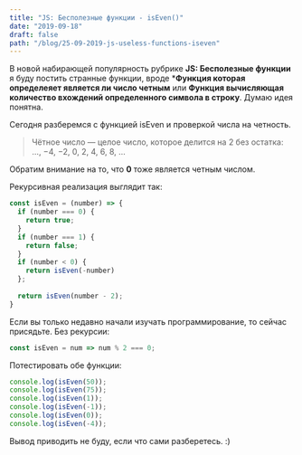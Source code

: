 ```yaml
---
title: "JS: Бесполезные функции - isEven()"
date: "2019-09-18"
draft: false
path: "/blog/25-09-2019-js-useless-functions-iseven"
---
```


В новой набирающей популярность рубрике __JS: Бесполезные функции__ я буду постить странные функции, вроде ***Функция которая определеяет является ли число четным** или **Функция вычисляющая количество вхождений определенного символа в строку**. Думаю идея понятна.

Сегодня разберемся с функцией isEven и проверкой числа на четность.

>Чётное число — целое число, которое делится на 2 без остатка: …, −4, −2, 0, 2, 4, 6, 8, …

Обратим внимание на то, что __0__ тоже является четным числом.

Рекурсивная реализация выглядит так:

```javascript
const isEven = (number) => {
  if (number === 0) {
    return true;
  }
  if (number === 1) {
    return false;
  }
  if (number < 0) {
    return isEven(-number)
  };
  
  return isEven(number - 2);
}
```

Если вы только недавно начали изучать программирование, то сейчас присядьте. Без рекурсии:

```javascript
const isEven = num => num % 2 === 0;
```

Потестировать обе функции:

```javascript
console.log(isEven(50));
console.log(isEven(75));
console.log(isEven(1));
console.log(isEven(-1));
console.log(isEven(0));
console.log(isEven(-4));
```

Вывод приводить не буду, если что сами разберетесь. :)
